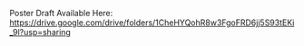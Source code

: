 Poster Draft Available Here:
https://drive.google.com/drive/folders/1CheHYQohR8w3FgoFRD6jj5S93tEKi_9l?usp=sharing 
